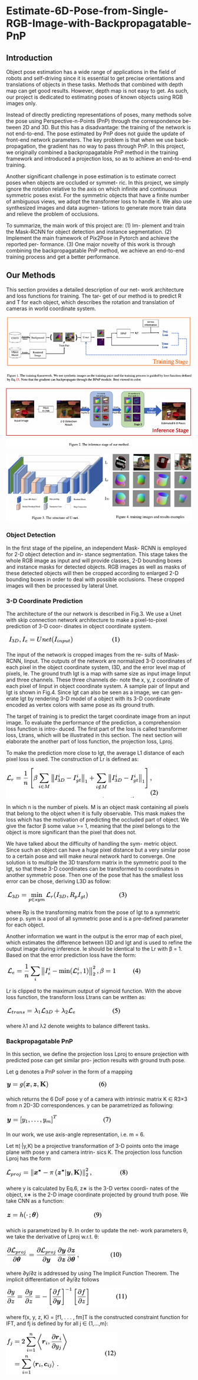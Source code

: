 # Estimate-6D-Pose-from-Single-RGB-Image-with-Backpropagatable-PnP

## Introduction
Object pose estimation has a wide range of applications in the field of robots and self-driving since it is essential to get precise orientations and translations of objects in these tasks. Methods that combined with depth map can get good results. However, depth map is not easy to get. As such, our project is dedicated to estimating poses of known objects using RGB images only.

Instead of directly predicting representations of poses, many methods solve the pose using Perspective-n-Points (PnP) through the correspondence be- tween 2D and 3D. But this has a disadvantage: the training of the network is not end-to-end. The pose estimated by PnP does not guide the update of front-end network parameters. The key problem is that when we use back-propagation, the gradient has no way to pass through PnP. In this project, we originally combined a backpropagatable PnP method in the training framework and introduced a projection loss, so as to achieve an end-to-end training.

Another significant challenge in pose estimation is to estimate correct poses when objects are occluded or symmet- ric. In this project, we simply ignore the rotation relative to the axis on which infinite and continuous symmetric poses exist. For the symmetric objects that have a finite number of ambiguous views, we adopt the transformer loss to handle it. We also use synthesized images and data augmen- tations to generate more train data and relieve the problem of occlusions.

To summarize, the main work of this project are: (1) Im- plement and train the Mask-RCNN for object detection and instance segmentation. (2) Implement the main framework of Pix2Pose in Pytorch and achieve the reported per- formance. (3) One major novelty of this work is through combining the backpropagatable PnP method, we achieve an end-to-end training process and get a better performance.

## Our Methods
This section provides a detailed description of our net- work architecture and loss functions for training. The tar- get of our method is to predict R and T for each object, which describes the rotation and translation of cameras in world coordinate system.

![figure1](https://github.com/WallaceSUI/Estimate-6D-Pose-from-Single-RGB-Image-with-Backpropagatable-PnP/blob/main/figures-equations/figure1.png)

![figure2](https://github.com/WallaceSUI/Estimate-6D-Pose-from-Single-RGB-Image-with-Backpropagatable-PnP/blob/main/figures-equations/figure2.png)

![figure3-4](https://github.com/WallaceSUI/Estimate-6D-Pose-from-Single-RGB-Image-with-Backpropagatable-PnP/blob/main/figures-equations/figure3-4.png)

### Object Detection
In the first stage of the pipeline, an independent Mask- RCNN is employed for 2-D object detection and in- stance segmentation. This stage takes the whole RGB image as input and will provide classes, 2-D bounding boxes and instance masks for detected objects. RGB images as well as masks of these detected objects will then be cropped according to enlarged 2-D bounding boxes in order to deal with possible occlusions. These cropped images will then be processed by lateral Unet.

### 3-D Coordinate Prediction
The architecture of the our network is described in Fig.3. We use a Unet with skip connection network architecture to make a pixel-to-pixel prediction of 3-D coor- dinates in object coordinate system.

![equation1](https://github.com/WallaceSUI/Estimate-6D-Pose-from-Single-RGB-Image-with-Backpropagatable-PnP/blob/main/figures-equations/equation1.png)

The input of the network is cropped images from the re- sults of Mask-RCNN, Iinput. The outputs of the network are normalized 3-D coordinates of each pixel in the object coordinate system, I3D, and the error level map of pixels, Ie. The ground truth Igt is a map with same size as input image Iinput and three channels. These three channels de- note the x, y, z coordinate of each pixel of Iinput in object coordinate system. A sample pair of Iinput and Igt is shown in Fig.4. Since Igt can also be seen as a image, we can gen- erate Igt by rendering 3-D model of a object with its 3-D coordinate encoded as vertex colors with same pose as its ground truth.

The target of training is to predict the target coordinate image from an input image. To evaluate the performance of the prediction, a comprehension loss function is intro- duced. The first part of the loss is called transformer loss, Ltrans, which will be illustrated in this section. The next section will elaborate the another part of loss function, the projection loss, Lproj.

To make the prediction more close to Igt, the average L1 distance of each pixel loss is used. The construction of Lr is defined as:

![equation2](https://github.com/WallaceSUI/Estimate-6D-Pose-from-Single-RGB-Image-with-Backpropagatable-PnP/blob/main/figures-equations/equation2.png)

In which n is the number of pixels. M is an object mask containing all pixels
that belong to the object when it is fully observable. This mask makes the loss which has the motivation of predicting the occluded part of object. We give the factor β some value >= 1, meaning that the pixel belongs to the object is more significant than the pixel that does not.

We have talked about the difficulty of handling the sym- metric object. Since such an object can have a huge pixel distance but a very similar pose to a certain pose and will make neural network hard to converge. One solution is to multiple the 3D transform matrix in the symmetric pool to the Igt, so that these 3-D coordinates can be transformed to coordinates in another symmetric pose. Then one of the pose that has the smallest loss error can be chose, deriving L3D as follow:

![equation3](https://github.com/WallaceSUI/Estimate-6D-Pose-from-Single-RGB-Image-with-Backpropagatable-PnP/blob/main/figures-equations/equation3.png)

where Rp is the transforming matrix from the pose of Igt to a symmetric pose p. sym is a pool of all symmetric pose and is a pre-defined parameter for each object.

Another information we want in the output is the error map of each pixel, which estimates the difference between I3D and Igt and is used to refine the output image during inference. Ie should be identical to the Lr with β = 1. Based on that the error prediction loss have the form:

![equation4](https://github.com/WallaceSUI/Estimate-6D-Pose-from-Single-RGB-Image-with-Backpropagatable-PnP/blob/main/figures-equations/equation4.png)

Lr is clipped to the maximum output of sigmoid function. With the above loss function, the transform loss Ltrans can be written as:

![equation5](https://github.com/WallaceSUI/Estimate-6D-Pose-from-Single-RGB-Image-with-Backpropagatable-PnP/blob/main/figures-equations/equation5.png)

where λ1 and λ2 denote weights to balance different tasks.

### Backpropagatable PnP
In this section, we define the projection loss Lproj to ensure projection with predicted pose can get similar pro- jection results with ground truth pose.

Let g denotes a PnP solver in the form of a mapping

![equation6](https://github.com/WallaceSUI/Estimate-6D-Pose-from-Single-RGB-Image-with-Backpropagatable-PnP/blob/main/figures-equations/equation6.png)

which returns the 6 DoF pose y of a camera with intrinsic matrix K ∈ R3×3 from n 2D-3D correspondences. y can be parametrized as following:

![equation7](https://github.com/WallaceSUI/Estimate-6D-Pose-from-Single-RGB-Image-with-Backpropagatable-PnP/blob/main/figures-equations/equation7.png)

In our work, we use axis-angle representation, i.e. m = 6.

Let π(·|y,K) be a projective transformation of 3-D points onto the image plane with pose y and camera intrin- sics K. The projection loss function Lproj has the form

![equation8](https://github.com/WallaceSUI/Estimate-6D-Pose-from-Single-RGB-Image-with-Backpropagatable-PnP/blob/main/figures-equations/equation8.png)

where y is calculated by Eq.6, z∗ is the 3-D vertex coordi- nates of the object, x∗ is the 2-D image coordinate projected by ground truth pose. We take CNN as a function:

![equation9](https://github.com/WallaceSUI/Estimate-6D-Pose-from-Single-RGB-Image-with-Backpropagatable-PnP/blob/main/figures-equations/equation9.png)

which is parametrized by θ. In order to update the net- work parameters θ, we take the derivative of Lproj w.r.t. θ:

![equation10](https://github.com/WallaceSUI/Estimate-6D-Pose-from-Single-RGB-Image-with-Backpropagatable-PnP/blob/main/figures-equations/equation10.png)

where ∂y/∂z is addressed by using The Implicit Function Theorem. The implicit differentiation of ∂y/∂z follows

![equation11](https://github.com/WallaceSUI/Estimate-6D-Pose-from-Single-RGB-Image-with-Backpropagatable-PnP/blob/main/figures-equations/equation11.png)

where f(x, y, z, K) = [f1, . . . , fm]T is the constructed constraint function for IFT, and fj is defined by for all j ∈ {1,...,m}:

![equation12](https://github.com/WallaceSUI/Estimate-6D-Pose-from-Single-RGB-Image-with-Backpropagatable-PnP/blob/main/figures-equations/equation12.png)
